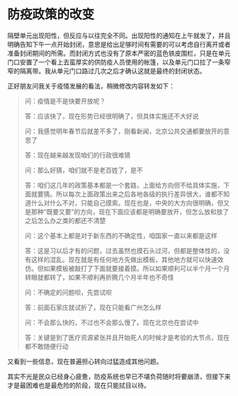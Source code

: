 # 防疫政策的改变


隔壁单元出现阳性，但反应与以往完全不同。出现阳性的通知在上午就发了，并且明确告知下午一点开始封闭，意思是给出足够时间有需要的可以考虑自行离开或者准备封闭期间的所需。而封闭方式也没有了原本严密的蓝色铁皮围栏，只是在单元门口安置了一个看上去蛮厚实的供防疫人员使用的帐篷，以及单元门口拉了一条窄窄的隔离带。我从单元门口路过几次之后才确认这就是最终的封闭状态。

正好朋友问我关于疫情发展的看法，稍微修改内容转发如下：

> 问：疫情是不是快要开放呢？
>
> 答：应该快了，现在形势已经很明确了，但具体实施还不大好说
>
> 问：我感觉明年春节后就差不多了，刚看新闻，北京公共交通都要放开的意思了
>
> 答：现在越来越发现咱们的行政很难猜
>
> 问：那么好猜，咱们就不是老百姓了，是不
>
> 答：咱们这几年的政策基本都是一个套路，上面给方向但不给具体实施，下面就要猜。所以每次上面政策出来之后各地各级的执行差异很大，谁都不知道什么对什么不对，只能自己摸索。现在也是，中央的大方向很明确，但又是那种“既要又要”的方向，现在下面应该都是明确要放开，但怎么放和放了之后怎么办之类的都还不清楚
>
> 问：这个基本上都是对于新东西的不确定性，咱国家一直以来都是这样
>
> 答：这是习以后才有的问题，过去虽然也摸石头过河，但都是整体性的，没有这样的混乱。现在就是有任何地方先做出模板，其他地方就可以快速效仿。但如果模板被敲打了下面就要接着摸。所以如果顺利可以半个月一个月转眼就都转了，如果不顺利再折腾几个月半年也不奇怪
>
> 问：不确定的问题呗，先尝试呗
>
> 答：前面石家庄就试折了，现在只能看广州怎么样
>
> 问：不会那么快的，不过也不会那么慢了。现在北京也在尝试中
>
> 答：关键是到了医疗资源紧张并且开始死人的时候才是考验的大节点，现在都不敢随便行动

又看到一些信息，现在普遍担心转向过猛造成其他问题。

其实不光是民众已经身心疲惫，防疫系统也早已不堪负荷随时将要崩溃，但接下来才是最困难也是最危险的阶段，现在只能拭目以待。
